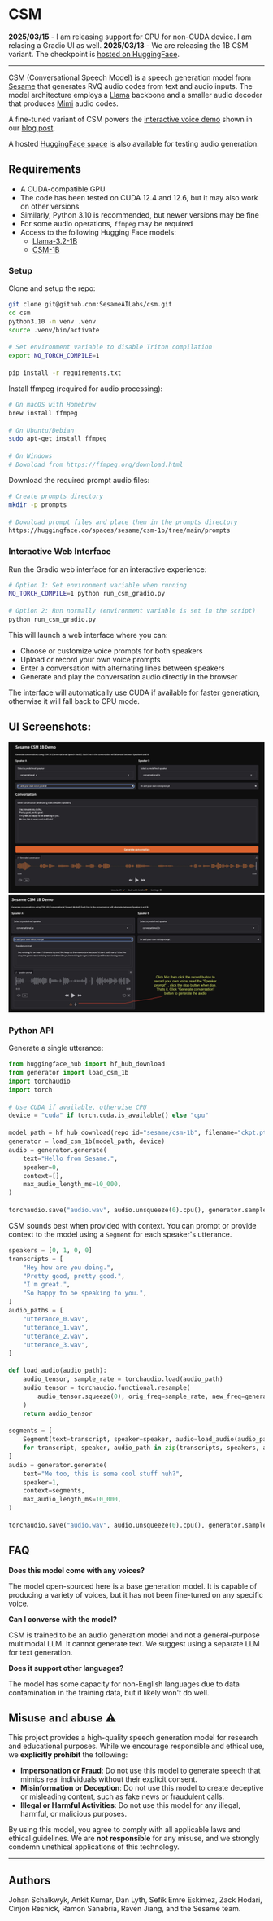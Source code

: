 # CSM

**2025/03/15** - I am releasing support for CPU for non-CUDA device. I am relasing a Gradio UI as well.
**2025/03/13** - We are releasing the 1B CSM variant. The checkpoint is [hosted on HuggingFace](https://huggingface.co/sesame/csm_1b).

---

CSM (Conversational Speech Model) is a speech generation model from [Sesame](https://www.sesame.com) that generates RVQ audio codes from text and audio inputs. The model architecture employs a [Llama](https://www.llama.com/) backbone and a smaller audio decoder that produces [Mimi](https://huggingface.co/kyutai/mimi) audio codes.

A fine-tuned variant of CSM powers the [interactive voice demo](https://www.sesame.com/voicedemo) shown in our [blog post](https://www.sesame.com/research/crossing_the_uncanny_valley_of_voice).

A hosted [HuggingFace space](https://huggingface.co/spaces/sesame/csm-1b) is also available for testing audio generation.

## Requirements

* A CUDA-compatible GPU
* The code has been tested on CUDA 12.4 and 12.6, but it may also work on other versions
* Similarly, Python 3.10 is recommended, but newer versions may be fine
* For some audio operations, `ffmpeg` may be required
* Access to the following Hugging Face models:
  * [Llama-3.2-1B](https://huggingface.co/meta-llama/Llama-3.2-1B)
  * [CSM-1B](https://huggingface.co/sesame/csm-1b)

### Setup

Clone and setup the repo:

```bash
git clone git@github.com:SesameAILabs/csm.git
cd csm
python3.10 -m venv .venv
source .venv/bin/activate

# Set environment variable to disable Triton compilation
export NO_TORCH_COMPILE=1

pip install -r requirements.txt
```

Install ffmpeg (required for audio processing):

```bash
# On macOS with Homebrew
brew install ffmpeg

# On Ubuntu/Debian
sudo apt-get install ffmpeg

# On Windows
# Download from https://ffmpeg.org/download.html
```

Download the required prompt audio files:

```bash
# Create prompts directory
mkdir -p prompts

# Download prompt files and place them in the prompts directory
https://huggingface.co/spaces/sesame/csm-1b/tree/main/prompts
```

### Interactive Web Interface

Run the Gradio web interface for an interactive experience:

```bash
# Option 1: Set environment variable when running
NO_TORCH_COMPILE=1 python run_csm_gradio.py

# Option 2: Run normally (environment variable is set in the script)
python run_csm_gradio.py
```

This will launch a web interface where you can:
- Choose or customize voice prompts for both speakers
- Upload or record your own voice prompts
- Enter a conversation with alternating lines between speakers
- Generate and play the conversation audio directly in the browser

The interface will automatically use CUDA if available for faster generation,
otherwise it will fall back to CPU mode.

## UI Screenshots:
![Gradio UI](assets/gradio-demo.jpg)
![Voice Clone](assets/speaker-voice.jpeg)

### Python API

Generate a single utterance:

```python
from huggingface_hub import hf_hub_download
from generator import load_csm_1b
import torchaudio
import torch

# Use CUDA if available, otherwise CPU
device = "cuda" if torch.cuda.is_available() else "cpu"

model_path = hf_hub_download(repo_id="sesame/csm-1b", filename="ckpt.pt")
generator = load_csm_1b(model_path, device)
audio = generator.generate(
    text="Hello from Sesame.",
    speaker=0,
    context=[],
    max_audio_length_ms=10_000,
)

torchaudio.save("audio.wav", audio.unsqueeze(0).cpu(), generator.sample_rate)
```

CSM sounds best when provided with context. You can prompt or provide context to the model using a `Segment` for each speaker's utterance.

```python
speakers = [0, 1, 0, 0]
transcripts = [
    "Hey how are you doing.",
    "Pretty good, pretty good.",
    "I'm great.",
    "So happy to be speaking to you.",
]
audio_paths = [
    "utterance_0.wav",
    "utterance_1.wav",
    "utterance_2.wav",
    "utterance_3.wav",
]

def load_audio(audio_path):
    audio_tensor, sample_rate = torchaudio.load(audio_path)
    audio_tensor = torchaudio.functional.resample(
        audio_tensor.squeeze(0), orig_freq=sample_rate, new_freq=generator.sample_rate
    )
    return audio_tensor

segments = [
    Segment(text=transcript, speaker=speaker, audio=load_audio(audio_path))
    for transcript, speaker, audio_path in zip(transcripts, speakers, audio_paths)
]
audio = generator.generate(
    text="Me too, this is some cool stuff huh?",
    speaker=1,
    context=segments,
    max_audio_length_ms=10_000,
)

torchaudio.save("audio.wav", audio.unsqueeze(0).cpu(), generator.sample_rate)
```

## FAQ

**Does this model come with any voices?**

The model open-sourced here is a base generation model. It is capable of producing a variety of voices, but it has not been fine-tuned on any specific voice.

**Can I converse with the model?**

CSM is trained to be an audio generation model and not a general-purpose multimodal LLM. It cannot generate text. We suggest using a separate LLM for text generation.

**Does it support other languages?**

The model has some capacity for non-English languages due to data contamination in the training data, but it likely won't do well.

## Misuse and abuse ⚠️

This project provides a high-quality speech generation model for research and educational purposes. While we encourage responsible and ethical use, we **explicitly prohibit** the following:

- **Impersonation or Fraud**: Do not use this model to generate speech that mimics real individuals without their explicit consent.
- **Misinformation or Deception**: Do not use this model to create deceptive or misleading content, such as fake news or fraudulent calls.
- **Illegal or Harmful Activities**: Do not use this model for any illegal, harmful, or malicious purposes.

By using this model, you agree to comply with all applicable laws and ethical guidelines. We are **not responsible** for any misuse, and we strongly condemn unethical applications of this technology.

---

## Authors
Johan Schalkwyk, Ankit Kumar, Dan Lyth, Sefik Emre Eskimez, Zack Hodari, Cinjon Resnick, Ramon Sanabria, Raven Jiang, and the Sesame team.